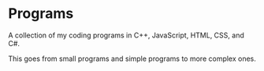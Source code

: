 # Programs
A collection of my coding programs in C++, JavaScript, HTML, CSS, and C#.

This goes from small programs and simple programs to more complex ones. 

